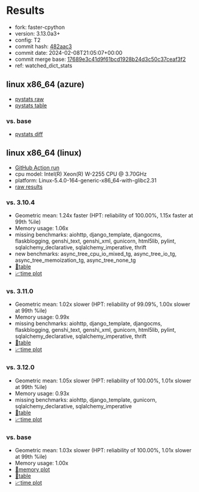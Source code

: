 # Results

- fork: faster-cpython
- version: 3.13.0a3+
- config: T2
- commit hash: [482aac3](https://github.com/faster%2dcpython/cpython/commit/482aac3)
- commit date: 2024-02-08T21:05:07+00:00
- commit merge base: [17689e3c41d9f61bcd1928b24d3c50c37ceaf3f2](https://github.com/faster%2dcpython/cpython/commit/17689e3c41d9f61bcd1928b24d3c50c37ceaf3f2)
- ref: watched_dict_stats

## linux x86_64 (azure)

- [pystats raw](bm-20240208-azure-x86_64-faster%252dcpython-watched_dict_stats-3.13.0a3%2B-482aac3-pystats.json)
- [pystats table](bm-20240208-azure-x86_64-faster%252dcpython-watched_dict_stats-3.13.0a3%2B-482aac3-pystats.md)

### vs. base

- [pystats diff](bm-20240208-azure-x86_64-faster%252dcpython-watched_dict_stats-3.13.0a3%2B-482aac3-pystats-vs-base.md)

## linux x86_64 (linux)

- [GitHub Action run](https://github.com/faster-cpython/benchmarking/actions/runs/7836154389)
- cpu model: Intel(R) Xeon(R) W-2255 CPU @ 3.70GHz
- platform: Linux-5.4.0-164-generic-x86_64-with-glibc2.31
- [raw results](bm-20240208-linux-x86_64-faster%252dcpython-watched_dict_stats-3.13.0a3%2B-482aac3.json)

### vs. 3.10.4

- Geometric mean: 1.24x faster (HPT: reliability of 100.00%, 1.15x faster at 99th %ile)
- Memory usage: 1.06x
- missing benchmarks: aiohttp, django_template, djangocms, flaskblogging, genshi_text, genshi_xml, gunicorn, html5lib, pylint, sqlalchemy_declarative, sqlalchemy_imperative, thrift
- new benchmarks: async_tree_cpu_io_mixed_tg, async_tree_io_tg, async_tree_memoization_tg, async_tree_none_tg
- [📄table](bm-20240208-linux-x86_64-faster%252dcpython-watched_dict_stats-3.13.0a3%2B-482aac3-vs-3.10.4.md)
- [📈time plot](bm-20240208-linux-x86_64-faster%252dcpython-watched_dict_stats-3.13.0a3%2B-482aac3-vs-3.10.4.png)

### vs. 3.11.0

- Geometric mean: 1.02x slower (HPT: reliability of 99.09%, 1.00x slower at 99th %ile)
- Memory usage: 0.99x
- missing benchmarks: aiohttp, django_template, djangocms, flaskblogging, genshi_text, genshi_xml, gunicorn, html5lib, pylint, sqlalchemy_declarative, sqlalchemy_imperative, thrift
- [📄table](bm-20240208-linux-x86_64-faster%252dcpython-watched_dict_stats-3.13.0a3%2B-482aac3-vs-3.11.0.md)
- [📈time plot](bm-20240208-linux-x86_64-faster%252dcpython-watched_dict_stats-3.13.0a3%2B-482aac3-vs-3.11.0.png)

### vs. 3.12.0

- Geometric mean: 1.05x slower (HPT: reliability of 100.00%, 1.01x slower at 99th %ile)
- Memory usage: 0.93x
- missing benchmarks: aiohttp, django_template, gunicorn, sqlalchemy_declarative, sqlalchemy_imperative
- [📄table](bm-20240208-linux-x86_64-faster%252dcpython-watched_dict_stats-3.13.0a3%2B-482aac3-vs-3.12.0.md)
- [📈time plot](bm-20240208-linux-x86_64-faster%252dcpython-watched_dict_stats-3.13.0a3%2B-482aac3-vs-3.12.0.png)

### vs. base

- Geometric mean: 1.03x slower (HPT: reliability of 100.00%, 1.01x slower at 99th %ile)
- Memory usage: 1.00x
- [🧠memory plot](bm-20240208-linux-x86_64-faster%252dcpython-watched_dict_stats-3.13.0a3%2B-482aac3-vs-base-mem.png)
- [📄table](bm-20240208-linux-x86_64-faster%252dcpython-watched_dict_stats-3.13.0a3%2B-482aac3-vs-base.md)
- [📈time plot](bm-20240208-linux-x86_64-faster%252dcpython-watched_dict_stats-3.13.0a3%2B-482aac3-vs-base.png)

